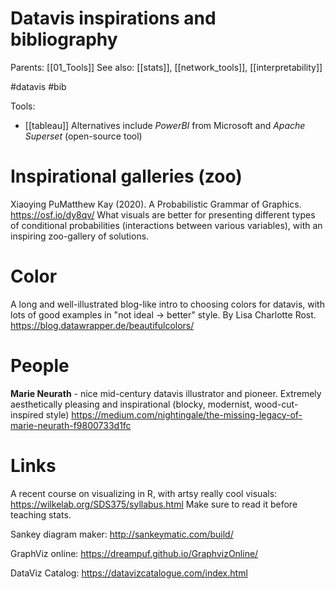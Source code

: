 # Datavis inspirations and bibliography

Parents: [[01_Tools]]
See also: [[stats]], [[network_tools]], [[interpretability]]

#datavis #bib


Tools:
* [[tableau]] Alternatives include _PowerBI_ from Microsoft and _Apache Superset_ (open-source tool)

# Inspirational galleries (zoo)

Xiaoying PuMatthew Kay (2020). A Probabilistic Grammar of Graphics.
https://osf.io/dy8qv/
What visuals are better for presenting different types of conditional probabilities (interactions between various variables), with an inspiring zoo-gallery of solutions.

# Color

A long and well-illustrated blog-like intro to choosing colors for datavis, with lots of good examples in "not ideal → better" style. By Lisa Charlotte Rost.
https://blog.datawrapper.de/beautifulcolors/

# People

**Marie Neurath** - nice mid-century datavis illustrator and pioneer. Extremely aesthetically pleasing and inspirational (blocky, modernist, wood-cut-inspired style)
https://medium.com/nightingale/the-missing-legacy-of-marie-neurath-f9800733d1fc

# Links

A recent course on visualizing in R, with artsy really cool visuals:
https://wilkelab.org/SDS375/syllabus.html
Make sure to read it before teaching stats.

Sankey diagram maker:
http://sankeymatic.com/build/

GraphViz online:
https://dreampuf.github.io/GraphvizOnline/

DataViz Catalog:
https://datavizcatalogue.com/index.html
